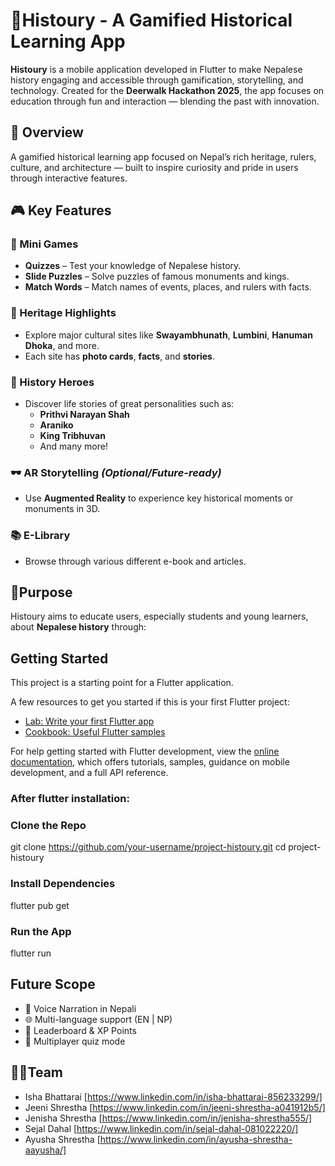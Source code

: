 # 📱Histoury - A Gamified Historical Learning App
**Histoury** is a mobile application developed in Flutter to make Nepalese history engaging and accessible through gamification, storytelling, and technology. Created for the **Deerwalk Hackathon 2025**, the app focuses on education through fun and interaction — blending the past with innovation.

## 📱 Overview
A gamified historical learning app focused on Nepal’s rich heritage, rulers, culture, and architecture — built to inspire curiosity and pride in users through interactive features.

## 🎮 Key Features

### 🎲 Mini Games
- **Quizzes** – Test your knowledge of Nepalese history.
- **Slide Puzzles** – Solve puzzles of famous monuments and kings.
- **Match Words** – Match names of events, places, and rulers with facts.

### 🏯 Heritage Highlights
- Explore major cultural sites like **Swayambhunath**, **Lumbini**, **Hanuman Dhoka**, and more.
- Each site has **photo cards**, **facts**, and **stories**.

### 👑 History Heroes
- Discover life stories of great personalities such as:
    - **Prithvi Narayan Shah**
    - **Araniko**
    - **King Tribhuvan**
    - And many more!

### 🕶️ AR Storytelling *(Optional/Future-ready)*
- Use **Augmented Reality** to experience key historical moments or monuments in 3D.
### 📚 E-Library
- Browse through various different e-book and articles. 

## 🧠Purpose 
Histoury aims to educate users, especially students and young learners, about **Nepalese history** through:

## Getting Started

This project is a starting point for a Flutter application.

A few resources to get you started if this is your first Flutter project:

- [Lab: Write your first Flutter app](https://docs.flutter.dev/get-started/codelab)
- [Cookbook: Useful Flutter samples](https://docs.flutter.dev/cookbook)

For help getting started with Flutter development, view the
[online documentation](https://docs.flutter.dev/), which offers tutorials,
samples, guidance on mobile development, and a full API reference.

### After flutter installation: 
### Clone the Repo
git clone https://github.com/your-username/project-histoury.git
cd project-histoury

### Install Dependencies
flutter pub get

### Run the App
flutter run

## Future Scope
- 🎤 Voice Narration in Nepali
- 🌐 Multi-language support (EN | NP)
- 🥇 Leaderboard & XP Points
- 👥 Multiplayer quiz mode

## 🧑‍💻Team 
- Isha Bhattarai [https://www.linkedin.com/in/isha-bhattarai-856233299/]
- Jeeni Shrestha [https://www.linkedin.com/in/jeeni-shrestha-a041912b5/]
- Jenisha Shrestha [https://www.linkedin.com/in/jenisha-shrestha555/]
- Sejal Dahal [https://www.linkedin.com/in/sejal-dahal-081022220/]
- Ayusha Shrestha [https://www.linkedin.com/in/ayusha-shrestha-aayusha/]

